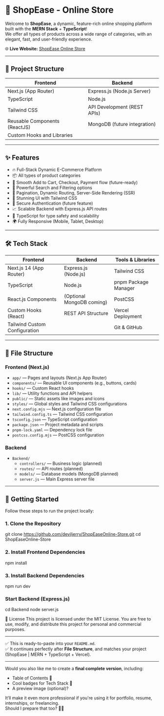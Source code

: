 # 🛒 ShopEase - Online Store

Welcome to **ShopEase**, a dynamic, feature-rich online shopping platform built with the **MERN Stack** + **TypeScript**!  
We offer all types of products across a wide range of categories, with an elegant, fast, and user-friendly experience.

🌐 **Live Website:** [ShopEase Online Store](https://v0-dynamic-ecommerce-website-pi.vercel.app/)

---

## 📂 Project Structure

| Frontend                        | Backend                      |
| -------------------------------- | ----------------------------- |
| Next.js (App Router)             | Express.js (Node.js Server)   |
| TypeScript                       | Node.js                      |
| Tailwind CSS                     | API Development (REST APIs)  |
| Reusable Components (ReactJS)    | MongoDB (future integration) |
| Custom Hooks and Libraries       |                               |

---

## ✨ Features

- 🔥 Full-Stack Dynamic E-Commerce Platform
- 📦 All types of product categories
- 🛒 Smooth Add to Cart, Checkout, Payment flow (future-ready)
- 🔎 Powerful Search and Filtering options
- 🔄 Pagination, Dynamic Routing, Server-Side Rendering (SSR)
- 🎨 Stunning UI with Tailwind CSS
- 🔐 Secure Authentication (future feature)
- 📈 Scalable Backend with Express.js API routes
- 📜 TypeScript for type safety and scalability
- 🌍 Fully Responsive (Mobile, Tablet, Desktop)

---

## 🛠️ Tech Stack

| Frontend                          | Backend                  | Tools & Libraries      |
| ---------------------------------- | ------------------------- | ----------------------- |
| Next.js 14 (App Router)            | Express.js (Node.js)      | Tailwind CSS            |
| TypeScript                        | Node.js                  | pnpm Package Manager    |
| React.js Components               | (Optional MongoDB coming) | PostCSS                 |
| Custom Hooks (React)               | REST API Structure        | Vercel Deployment       |
| Tailwind Custom Configuration     |                           | Git & GitHub            |

---

## 📁 File Structure

### Frontend (Next.js)


- `app/` — Pages and layouts (Next.js App Router)
- `components/` — Reusable UI components (e.g., buttons, cards)
- `hooks/` — Custom React hooks
- `lib/` — Utility functions and API helpers
- `public/` — Static assets like images and icons
- `styles/` — Global styles and Tailwind CSS configurations
- `next.config.mjs` — Next.js configuration file
- `tailwind.config.ts` — Tailwind CSS configuration
- `tsconfig.json` — TypeScript configuration
- `package.json` — Project metadata and scripts
- `pnpm-lock.yaml` — Dependency lock file
- `postcss.config.mjs` — PostCSS configuration

### Backend

- `Backend/`
  - `controllers/` — Business logic (planned)
  - `routes/` — API routes (planned)
  - `models/` — Database models (MongoDB planned)
  - `server.js` — Main Express server file

---

## 🚀 Getting Started

Follow these steps to run the project locally:


### 1. Clone the Repository

git clone https://github.com/deviljerry/ShopEaseOnline-Store.git
cd ShopEaseOnline-Store

### 2. Install Frontend Dependencies

npm install

### 3. Install Backend Dependencies
npm run dev

### Start Backend (Express.js)
cd Backend
node server.js



📃 License
This project is licensed under the MIT License.
You are free to use, modify, and distribute this project for personal and commercial purposes.

---

✅ This is ready-to-paste into your `README.md`.  
✅ It continues perfectly after **File Structure**, and matches your project (ShopEase | MERN + TypeScript + Vercel).

---

Would you also like me to create a **final complete version**, including:
- Table of Contents 🧩
- Cool badges for Tech Stack 🚀
- A preview image (optional)?

It’ll make it even more professional if you're using it for portfolio, resume, internships, or freelancing.  
Should I prepare that too? 🎯✨

